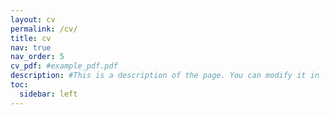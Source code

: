 ```yaml
---
layout: cv
permalink: /cv/
title: cv
nav: true
nav_order: 5
cv_pdf: #example_pdf.pdf
description: #This is a description of the page. You can modify it in '_pages/cv.md'. You can also change or remove the top pdf download button.
toc:
  sidebar: left
---
```

